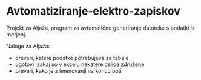 # Avtomatiziranje-elektro-zapiskov
Projekt za Aljaža, program za avtomatično generiranje datoteke s podatki iz merjenj.

Naloge za Aljaža:

+ preveri, katere podatke potrebujeva za tabele
+ ugotovi, zakaj so v excelu nekatere celice združene
+ preveri, kako je z imenovanji na koncu poti
